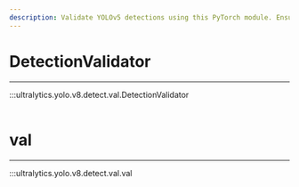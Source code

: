 ```yaml
---
description: Validate YOLOv5 detections using this PyTorch module. Ensure model accuracy with NMS IOU threshold tuning and label mapping.
---
```


# DetectionValidator
---
:::ultralytics.yolo.v8.detect.val.DetectionValidator
<br><br>

# val
---
:::ultralytics.yolo.v8.detect.val.val
<br><br>